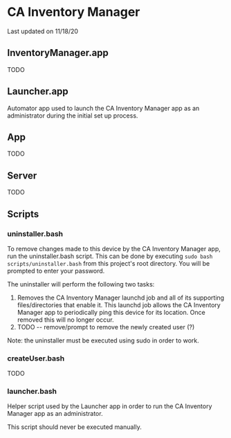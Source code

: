 # CA Inventory Manager

Last updated on 11/18/20

## InventoryManager.app

TODO

## Launcher.app

Automator app used to launch the CA Inventory Manager app as an administrator during the initial set up process.

## App

TODO

## Server

TODO

## Scripts

### uninstaller.bash

To remove changes made to this device by the CA Inventory Manager app, run the uninstaller.bash script. This can be done by executing `sudo bash scripts/uninstaller.bash` from this project's root directory. You will be prompted to enter your password.

The uninstaller will perform the following two tasks:
1. Removes the CA Inventory Manager launchd job and all of its supporting files/directories that enable it. This launchd job allows the CA Inventory Manager app to periodically ping this device for its location. Once removed this will no longer occur.
2. TODO -- remove/prompt to remove the newly created user (?)

Note: the uninstaller must be executed using sudo in order to work.

### createUser.bash 

TODO

### launcher.bash

Helper script used by the Launcher app in order to run the CA Inventory Manager app as an administrator.

This script should never be executed manually.